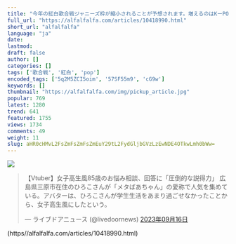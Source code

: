 ```yaml
---
title: "今年の紅白歌合戦ジャニーズ枠が縮小されることが予想されます。増えるのはKーPOP枠！？もう『紅白歌合戦』ではなく『日韓歌合戦』になっちゃうね?【HotTweets】 "
full_url: "https://alfalfalfa.com/articles/10418990.html"
short_url: "alfalfalfa"
language: "ja"
date: 
lastmod: 
draft: false
author: []
categories: []
tags: ['歌合戦', '紅白', 'pop']
encoded_tags: ['5q2M5ZCI5oim', '57SF55m9', 'cG9w']
keywords: []
thumbnail: "https://alfalfalfa.com/img/pickup_article.jpg"
popular: 769
latest: 1280
trend: 641
featured: 1755
views: 1734
comments: 49
weight: 11
slug: aHR0cHMvL2FsZmFsZmFsZmEuY29tL2FydGljbGVzLzEwNDE4OTkwLmh0bWw=
---
```


![](https://alfalfalfa.com/img/pickup_article.jpg)

<blockquote class='twitter-tweet'><p lang='ja' dir='ltr'>【Vtuber】女子高生風85歳のお悩み相談、回答に「圧倒的な説得力」 広島県三原市在住のひろこさんが「メタばあちゃん」の愛称で人気を集めている。アバターは、ひろこさんが学生生活をあまり過ごせなかったことから、女子高生風にしたという。 </p>— ライブドアニュース (@livedoornews) <a href='https//twitter.com/livedoornews/status/1702890047694135709' target='_blank' rel='nofollow'>2023年09月16日</a></blockquote> 

(https//alfalfalfa.com/articles/10418990.html)
